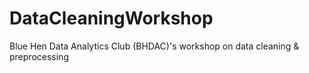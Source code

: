 # DataCleaningWorkshop
Blue Hen Data Analytics Club (BHDAC)'s workshop on data cleaning &amp; preprocessing
